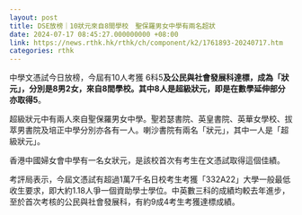```yaml
---
layout: post
title: DSE放榜｜10狀元來自8間學校　聖保羅男女中學有兩名超狀
date: 2024-07-17 08:45:27.000000000 +08:00
link: https://news.rthk.hk/rthk/ch/component/k2/1761893-20240717.htm
categories: rthk
---
```


中學文憑試今日放榜，今屆有10人考獲 6科5**及公民與社會發展科達標，成為「狀元」，分別是8男2女，來自8間學校。其中8人是超級狀元，即是在數學延伸部分亦取得5**。

超級狀元中有兩人來自聖保羅男女中學。聖若瑟書院、英皇書院、英華女學校、拔萃男書院及培正中學分別亦各有一人。喇沙書院有兩名「狀元」，其中一人是「超級狀元」。 

香港中國婦女會中學有一名女狀元，是該校首次有考生在文憑試取得這個佳績。

考評局表示，今屆文憑試有超過1萬7千名日校考生考獲「332A22」大學一般最低收生要求，即大約1.18人爭一個資助學士學位。中英數三科的成績均較去年進步，至於首次考核的公民與社會發展科，有約9成4考生考獲達標成績。
